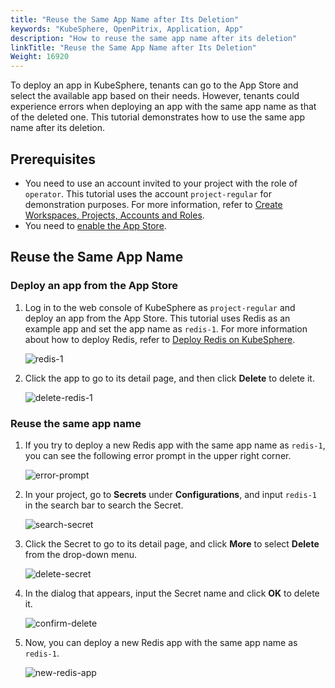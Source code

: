 ```yaml
---
title: "Reuse the Same App Name after Its Deletion"
keywords: "KubeSphere, OpenPitrix, Application, App"
description: "How to reuse the same app name after its deletion"
linkTitle: "Reuse the Same App Name after Its Deletion"
Weight: 16920
---
```


To deploy an app in KubeSphere, tenants can go to the App Store and select the available app based on their needs. However, tenants could experience errors when deploying an app with the same app name as that of the deleted one. This tutorial demonstrates how to use the same app name after its deletion.

## Prerequisites

- You need to use an account invited to your project with the role of `operator`. This tutorial uses the account `project-regular` for demonstration purposes. For more information, refer to [Create Workspaces, Projects, Accounts and Roles](../../../quick-start/create-workspace-and-project/).
- You need to [enable the App Store](../../../pluggable-components/app-store/).

## Reuse the Same App Name

### Deploy an app from the App Store

1. Log in to the web console of KubeSphere as `project-regular` and deploy an app from the App Store. This tutorial uses Redis as an example app and set the app name as `redis-1`. For more information about how to deploy Redis, refer to [Deploy Redis on KubeSphere](../../../application-store/built-in-apps/redis-app/).

   ![redis-1](/images/docs/faq/applications/use-the-same-app-name-after-deletion/redis-1.PNG)

2. Click the app to go to its detail page, and then click **Delete** to delete it.

   ![delete-redis-1](/images/docs/faq/applications/use-the-same-app-name-after-deletion/delete-redis-1.PNG)

### Reuse the same app name

1. If you try to deploy a new Redis app with the same app name as `redis-1`, you can see the following error prompt in the upper right corner.

   ![error-prompt](/images/docs/faq/applications/use-the-same-app-name-after-deletion/error-prompt.PNG)

2. In your project, go to **Secrets** under **Configurations**, and input `redis-1` in the search bar to search the Secret.

   ![search-secret](/images/docs/faq/applications/use-the-same-app-name-after-deletion/search-secret.PNG)

3. Click the Secret to go to its detail page, and click **More** to select **Delete** from the drop-down menu.

   ![delete-secret](/images/docs/faq/applications/use-the-same-app-name-after-deletion/delete-secret.PNG)

4. In the dialog that appears, input the Secret name and click **OK** to delete it.

   ![confirm-delete](/images/docs/faq/applications/use-the-same-app-name-after-deletion/confirm-delete.PNG)

5. Now, you can deploy a new Redis app with the same app name as `redis-1`.

   ![new-redis-app](/images/docs/faq/applications/use-the-same-app-name-after-deletion/new-redis-app.PNG)
